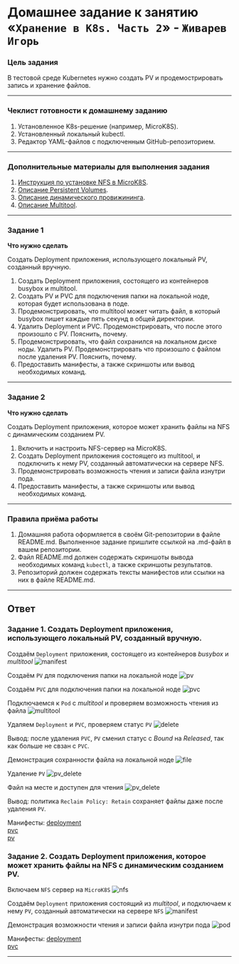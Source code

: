 # Домашнее задание к занятию «`Хранение в K8s. Часть 2`» - `Живарев Игорь`

### Цель задания

В тестовой среде Kubernetes нужно создать PV и продемострировать запись и хранение файлов.

------

### Чеклист готовности к домашнему заданию

1. Установленное K8s-решение (например, MicroK8S).
2. Установленный локальный kubectl.
3. Редактор YAML-файлов с подключенным GitHub-репозиторием.

------

### Дополнительные материалы для выполнения задания

1. [Инструкция по установке NFS в MicroK8S](https://microk8s.io/docs/nfs). 
2. [Описание Persistent Volumes](https://kubernetes.io/docs/concepts/storage/persistent-volumes/). 
3. [Описание динамического провижининга](https://kubernetes.io/docs/concepts/storage/dynamic-provisioning/). 
4. [Описание Multitool](https://github.com/wbitt/Network-MultiTool).

------

### Задание 1

**Что нужно сделать**

Создать Deployment приложения, использующего локальный PV, созданный вручную.

1. Создать Deployment приложения, состоящего из контейнеров busybox и multitool.
2. Создать PV и PVC для подключения папки на локальной ноде, которая будет использована в поде.
3. Продемонстрировать, что multitool может читать файл, в который busybox пишет каждые пять секунд в общей директории. 
4. Удалить Deployment и PVC. Продемонстрировать, что после этого произошло с PV. Пояснить, почему.
5. Продемонстрировать, что файл сохранился на локальном диске ноды. Удалить PV.  Продемонстрировать что произошло с файлом после удаления PV. Пояснить, почему.
5. Предоставить манифесты, а также скриншоты или вывод необходимых команд.

------

### Задание 2

**Что нужно сделать**

Создать Deployment приложения, которое может хранить файлы на NFS с динамическим созданием PV.

1. Включить и настроить NFS-сервер на MicroK8S.
2. Создать Deployment приложения состоящего из multitool, и подключить к нему PV, созданный автоматически на сервере NFS.
3. Продемонстрировать возможность чтения и записи файла изнутри пода. 
4. Предоставить манифесты, а также скриншоты или вывод необходимых команд.

------

### Правила приёма работы

1. Домашняя работа оформляется в своём Git-репозитории в файле README.md. Выполненное задание пришлите ссылкой на .md-файл в вашем репозитории.
2. Файл README.md должен содержать скриншоты вывода необходимых команд `kubectl`, а также скриншоты результатов.
3. Репозиторий должен содержать тексты манифестов или ссылки на них в файле README.md.

---


## Ответ


### Задание 1. Создать Deployment приложения, использующего локальный PV, созданный вручную.

Создаём `Deployment` приложения, состоящего из контейнеров _busybox_ и _multitool_
![manifest](img/k8s-07_01.png)

Создаём `PV` для подключения папки на локальной ноде
![pv](img/k8s-07_02.png)

Создаём `PVC` для подключения папки на локальной ноде
![pvc](img/k8s-07_03.png)

Подключаемся к `Pod` с _multitool_ и проверяем возможность чтения из файла
![multitool](img/k8s-07_04.png)

Удаляем `Deployment` и `PVC`, проверяем статус `PV`
![delete](img/k8s-07_05.png)

Вывод: после удаления `PVC`, `PV` сменил статус с _Bound_ на _Released_, так как больше не свзан с `PVC`.

Демонстрация сохранности файла на локальной ноде
![file](img/k8s-07_06.png)

Удаление `PV`
![pv_delete](img/k8s-07_07.png)

Файл на месте и доступен для чтения
![pv_delete](img/k8s-07_08.png)

Вывод: политика `Reclaim Policy: Retain` сохраняет файлы даже после удаления `PV`.

Манифесты:
[deployment](/deploy_busybox_multitool.yml)  
[pvc](/pvc-one.yml)  
[pv](/pv-one.yml)



### Задание 2. Создать Deployment приложения, которое может хранить файлы на NFS с динамическим созданием PV.

Включаем `NFS` сервер на `MicroK8S`
![nfs](img/k8s-07_09.png)

Создаём `Deployment` приложения состоящий из _multitool_, и подключаем к нему `PV`, созданный автоматически на сервере `NFS`
![manifest](img/k8s-07_10.png)

Демонстрация возможности чтения и записи файла изнутри пода
![pod](img/k8s-07_11.png)


Манифесты:
[deployment](/deploy_multitool.yml)  
[pvc](/pvc-nfs.yml)


---